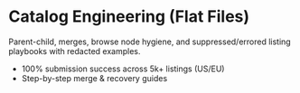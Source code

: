 # Catalog Engineering (Flat Files)
Parent-child, merges, browse node hygiene, and suppressed/errored listing playbooks with redacted examples.

- 100% submission success across 5k+ listings (US/EU)
- Step-by-step merge & recovery guides
